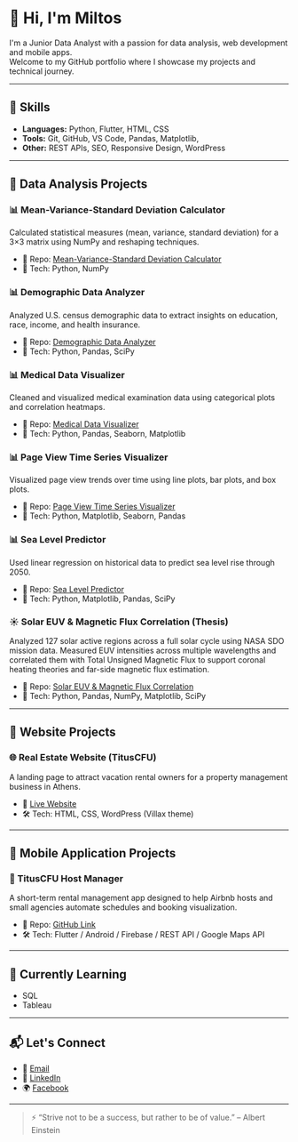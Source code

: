 # 👋 Hi, I'm Miltos

I'm a Junior Data Analyst with a passion for data analysis, web development and mobile apps.  
Welcome to my GitHub portfolio where I showcase my projects and technical journey.

---

## 🔧 Skills

- **Languages:** Python, Flutter, HTML, CSS
- **Tools:** Git, GitHub, VS Code, Pandas, Matplotlib, 
- **Other:** REST APIs, SEO, Responsive Design, WordPress

---

## 📁 Data Analysis Projects

### 📊 Mean-Variance-Standard Deviation Calculator  
Calculated statistical measures (mean, variance, standard deviation) for a 3×3 matrix using NumPy and reshaping techniques.

- 📁 Repo: [Mean-Variance-Standard Deviation Calculator](https://github.com/MiltiadisR/Mean-Variance-Standard-Deviation-Calculator)  
- 🔧 Tech: Python, NumPy

### 📊 Demographic Data Analyzer  
Analyzed U.S. census demographic data to extract insights on education, race, income, and health insurance.

- 📁 Repo: [Demographic Data Analyzer](https://github.com/MiltiadisR/Demographic-Data-Analyzer/tree/main)  
- 🔧 Tech: Python, Pandas, SciPy

### 📊 Medical Data Visualizer  
Cleaned and visualized medical examination data using categorical plots and correlation heatmaps.

- 📁 Repo: [Medical Data Visualizer](https://github.com/MiltiadisR/Medical-Data-Visualizer)  
- 🔧 Tech: Python, Pandas, Seaborn, Matplotlib

### 📊 Page View Time Series Visualizer  
Visualized page view trends over time using line plots, bar plots, and box plots.

- 📁 Repo: [Page View Time Series Visualizer](https://github.com/MiltiadisR/Page-View-Time-Series-Visualizer)  
- 🔧 Tech: Python, Matplotlib, Seaborn, Pandas

### 📊 Sea Level Predictor  
Used linear regression on historical data to predict sea level rise through 2050.

- 📁 Repo: [Sea Level Predictor](https://github.com/yourusername/boilerplate-sea-level-predictor)  
- 🔧 Tech: Python, Matplotlib, Pandas, SciPy

### ☀️ Solar EUV & Magnetic Flux Correlation (Thesis)
Analyzed 127 solar active regions across a full solar cycle using NASA SDO mission data. Measured EUV intensities across multiple wavelengths and correlated them with Total Unsigned Magnetic Flux to support coronal heating theories and far-side magnetic flux estimation.

- 📁 Repo: [Solar EUV & Magnetic Flux Correlation](https://github.com/MiltiadisR/Correlation-of-magnetic-flux-with-radiation-intensity)
- 🔧 Tech: Python, Pandas, NumPy, Matplotlib, SciPy


---

## 📁 Website Projects

### 🌐 Real Estate Website (TitusCFU)
A landing page to attract vacation rental owners for a property management business in Athens.

- 🔗 [Live Website](https://tituscfu.com/)
- 🛠 Tech: HTML, CSS, WordPress (Villax theme)

---

## 📁 Mobile Application Projects

### 📱 TitusCFU Host Manager
A short-term rental management app designed to help Airbnb hosts and small agencies automate schedules and booking visualization.

- 📁 Repo: [GitHub Link](https://github.com/MiltiadisR/CapstoneProject)
- 🛠 Tech: Flutter / Android / Firebase / REST API / Google Maps API

---

## 🧠 Currently Learning

- SQL
- Tableau

---

## 📬 Let's Connect

- 📧 <a href="mailto:miltossraptiss@gmail.com">Email</a>
- 💼 [LinkedIn](https://www.linkedin.com/in/miltiadis-raptis-a971bb239/)
- 🌍 [Facebook](https://www.facebook.com/miltos.raptis.9/)

---

> ⚡ “Strive not to be a success, but rather to be of value.” – Albert Einstein

